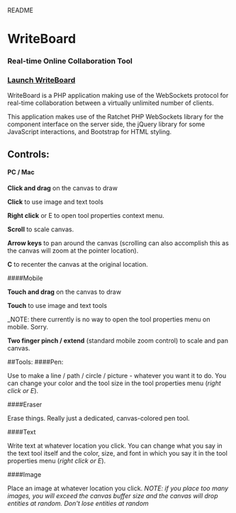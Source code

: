 README

# WriteBoard
### Real-time Online Collaboration Tool

### [Launch WriteBoard](http://hackathon.mavericksystems.us)

WriteBoard is a PHP application making use of the WebSockets protocol for real-time collaboration between a virtually unlimited number of clients.


This application makes use of the Ratchet PHP WebSockets library for the component interface on the server side, the jQuery library for some JavaScript interactions, and Bootstrap for HTML styling.

 
## Controls:
#### PC / Mac

**Click and drag** on the canvas to draw

**Click** to use image and text tools

**Right click** or E to open tool properties context menu.

**Scroll** to scale canvas.

**Arrow keys** to pan around the canvas (scrolling can also accomplish this as the canvas will zoom at the pointer location).

**C** to recenter the canvas at the original location.


####Mobile

**Touch and drag** on the canvas to draw

**Touch** to use image and text tools

_NOTE: there currently is no way to open the tool properties menu on mobile. Sorry.

**Two finger pinch / extend** (standard mobile zoom control) to scale and pan canvas.


##Tools:
####Pen:

Use to make a line / path / circle / picture - whatever you want it to do. You can change your color and the tool size in the tool properties menu (_right click or E_).

####Eraser

Erase things. Really just a dedicated, canvas-colored pen tool.

####Text

Write text at whatever location you click. You can change what you say in the text tool itself and the color, size, and font in which you say it in the tool properties menu (_right click or E_).

####Image

Place an image at whatever location you click. _NOTE: if you place too many images, you will exceed the canvas buffer size and the canvas will drop entities at random. Don't lose entities at random_